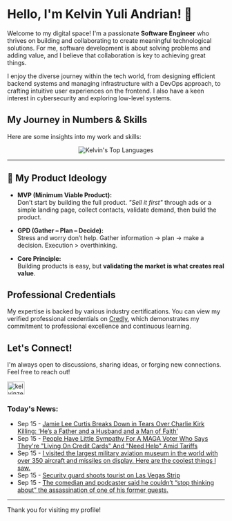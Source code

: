 # Hello, I'm Kelvin Yuli Andrian! 👋

Welcome to my digital space! I'm a passionate **Software Engineer** who thrives on building and collaborating to create meaningful technological solutions. For me, software development is about solving problems and adding value, and I believe that collaboration is key to achieving great things.

I enjoy the diverse journey within the tech world, from designing efficient backend systems and managing infrastructure with a DevOps approach, to crafting intuitive user experiences on the frontend. I also have a keen interest in cybersecurity and exploring low-level systems.

## My Journey in Numbers & Skills

Here are some insights into my work and skills:

<p align="center">
  <img src="https://github-readme-stats.vercel.app/api/top-langs/?username=kelvinzer0&layout=compact&theme=radical" alt="Kelvin's Top Languages" />
</p>

---

## 🚀 My Product Ideology

- **MVP (Minimum Viable Product):**  
  Don’t start by building the full product. *"Sell it first"* through ads or a simple landing page, collect contacts, validate demand, then build the product.

- **GPD (Gather – Plan – Decide):**  
  Stress and worry don’t help. Gather information → plan → make a decision. Execution > overthinking.

- **Core Principle:**  
  Building products is easy, but **validating the market is what creates real value**.

## Professional Credentials

My expertise is backed by various industry certifications. You can view my verified professional credentials on [Credly](https://www.credly.com/users/kelvin-yuli-andrian/badges), which demonstrates my commitment to professional excellence and continuous learning.

## Let's Connect!

I'm always open to discussions, sharing ideas, or forging new connections. Feel free to reach out!

<p align="left">
    <a href="https://linkedin.com/in/kelvinzero" target="blank"><img align="center" src="https://cdn.jsdelivr.net/npm/simple-icons@3.0.1/icons/linkedin.svg" alt="kelvinzero" height="30" width="40" /></a>
</p>

### Today's News:

<!-- feed start -->
- Sep 15 - [Jamie Lee Curtis Breaks Down in Tears Over Charlie Kirk Killing: ‘He’s a Father and a Husband and a Man of Faith’](https://www.yahoo.com/news/articles/jamie-lee-curtis-breaks-down-201532682.html)
- Sep 15 - [People Have Little Sympathy For A MAGA Voter Who Says They're "Living On Credit Cards" And "Need Help" Amid Tariffs](https://www.yahoo.com/news/articles/people-little-sympathy-maga-voter-195030065.html)
- Sep 15 - [I visited the largest military aviation museum in the world with over 350 aircraft and missiles on display. Here are the coolest things I saw.](https://www.yahoo.com/news/articles/visited-largest-military-aviation-museum-191828844.html)
- Sep 15 - [Security guard shoots tourist on Las Vegas Strip](https://www.yahoo.com/news/articles/security-guard-shoots-tourist-las-185309354.html)
- Sep 15 - [The comedian and podcaster said he couldn’t “stop thinking about” the assassination of one of his former guests.](https://www.yahoo.com/news/videos/comedian-podcaster-said-couldn-t-174023212.html)
<!-- feed end -->

---

Thank you for visiting my profile!
